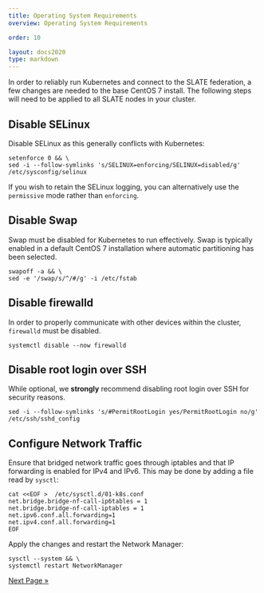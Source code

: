 ```yaml
---
title: Operating System Requirements
overview: Operating System Requirements

order: 10  

layout: docs2020
type: markdown
---
```


In order to reliably run Kubernetes and connect to the SLATE federation, a few changes are needed to the base CentOS 7 install. The following steps will need to be applied to all SLATE nodes in your cluster. 

## Disable SELinux

Disable SELinux as this generally conflicts with Kubernetes:

```shell
setenforce 0 && \
sed -i --follow-symlinks 's/SELINUX=enforcing/SELINUX=disabled/g' /etc/sysconfig/selinux
```

If you wish to retain the SELinux logging, you can alternatively use the `permissive` mode rather than `enforcing`.

## Disable Swap

Swap must be disabled for Kubernetes to run effectively. Swap is typically enabled in a default CentOS 7 installation where automatic partitioning has been selected.

```shell
swapoff -a && \
sed -e '/swap/s/^/#/g' -i /etc/fstab
```

## Disable firewalld

In order to properly communicate with other devices within the cluster, `firewalld` must be disabled.

```shell
systemctl disable --now firewalld
```

## Disable root login over SSH

While optional, we **strongly** recommend disabling root login over SSH for security reasons.

```shell
sed -i --follow-symlinks 's/#PermitRootLogin yes/PermitRootLogin no/g' /etc/ssh/sshd_config
```

## Configure Network Traffic

Ensure that bridged network traffic goes through iptables and that IP forwarding is enabled for IPv4 and IPv6. This may be done by adding a file read by `sysctl`:

```shell
cat <<EOF >  /etc/sysctl.d/01-k8s.conf
net.bridge.bridge-nf-call-ip6tables = 1
net.bridge.bridge-nf-call-iptables = 1
net.ipv6.conf.all.forwarding=1
net.ipv4.conf.all.forwarding=1
EOF
```

Apply the changes and restart the Network Manager:

```shell
sysctl --system && \
systemctl restart NetworkManager
```

[Next Page »](/docs/cluster/manual/containerd.html)
